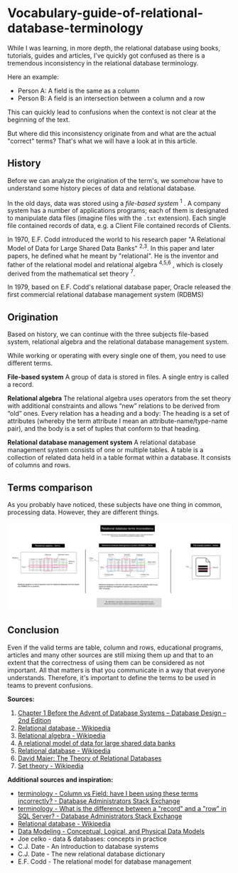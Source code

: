 # Vocabulary-guide-of-relational-database-terminology
While I was learning, in more depth, the relational database using books, tutorials, guides and articles, I've quickly got confused as there is a tremendous inconsistency in the relational database terminology.

Here an example:
- Person A: A field is the same as a column
- Person B: A field is an intersection between a column and a row

This can quickly lead to confusions when the context is not clear at the beginning of the text.

But where did this inconsistency originate from and what are the actual "correct" terms? 
That's what we will have a look at in this article.

## History
Before we can analyze the origination of the term's, we somehow have to understand some history pieces of data and relational database.

In the old days, data was stored using a *file-based system* <sup>1</sup> . A company system has a number of applications programs; each of them is designated to manipulate data files (imagine files with the `.txt` extension). Each single file contained records of data, e.g. a Client File contained records of Clients.   

In 1970, E.F. Codd introduced the world to his research paper "A Relational Model of Data for Large Shared Data Banks" <sup>2,3</sup>. In this paper and later papers, he defined what he meant by "relational". He is the inventor and father of the relational model and relational algebra <sup>4,5,6</sup> , which is closely derived from the mathematical set theory <sup>7</sup>.

In 1979, based on E.F. Codd's relational database paper, Oracle released the first commercial relational database management system (RDBMS)

## Origination
Based on history, we can continue with the three subjects file-based system, relational algebra and the relational database management system.

While working or operating with every single one of them, you need to use different terms.

**File-based system**
A group of data is stored in files. A single entry is called a record.

**Relational algebra**
The relational algebra uses operators from the set theory with additional constraints and allows “new” relations to be derived from “old” ones. Every relation has a
heading and a body: The heading is a set of attributes (whereby the term attribute I mean an
attribute-name/type-name pair), and the body is a set of tuples that conform to that
heading.

**Relational database management system**
A relational database management system consists of one or multiple tables. A table is a collection of related data held in a table format within a database. It consists of columns and rows.

## Terms comparison 
As you probably have noticed, these subjects have one thing in common, processing data. However, they are different things.

![Relational database terms](https://raw.githubusercontent.com/advename/Vocabulary-guide-of-relational-database-terminology/master/relational-database-terms-difference.jpg)

## Conclusion
Even if the valid terms are table, column and rows, educational programs, articles and many other sources are still mixing them up and that to an extent that the correctness of using them can be considered as not important. All that matters is that you communicate in a way that everyone understands. Therefore, it's important to define the terms to be used in teams to prevent confusions.


**Sources:**
1. [Chapter 1 Before the Advent of Database Systems – Database Design – 2nd Edition](https://opentextbc.ca/dbdesign01/chapter/chapter-1-before-the-advent-of-database-systems/)
2. [Relational database - Wikipedia](https://en.wikipedia.org/wiki/Relational_database)
3. [Relational algebra - Wikipedia](https://en.wikipedia.org/wiki/Relational_algebra)
4. [A relational model of data for large shared data banks](https://dl.acm.org/citation.cfm?id=362685)
5. [Relational database - Wikipedia](https://en.wikipedia.org/wiki/Relational_database)
6. [David Maier: The Theory of Relational Databases](http://web.cecs.pdx.edu/~maier/TheoryBook/TRD.html)
7. [Set theory - Wikipedia](https://en.wikipedia.org/wiki/Set_theory)

**Additional sources and inspiration:**
- [terminology - Column vs Field: have I been using these terms incorrectly? - Database Administrators Stack Exchange](https://dba.stackexchange.com/questions/65609/column-vs-field-have-i-been-using-these-terms-incorrectly)
- [terminology - What is the difference between a "record" and a "row" in SQL Server? - Database Administrators Stack Exchange](https://dba.stackexchange.com/questions/31805/what-is-the-difference-between-a-record-and-a-row-in-sql-server?noredirect=1&lq=1)
- [Relational database - Wikipedia](https://en.wikipedia.org/wiki/Relational_database)
- [Data Modeling - Conceptual, Logical, and Physical Data Models](https://www.1keydata.com/datawarehousing/data-modeling-levels.html)
- Joe celko - data & databases: concepts in practice
- C.J. Date - An introduction to database systems
- C.J. Date - The new relational database dictionary
- E.F. Codd - The relational model for database management

